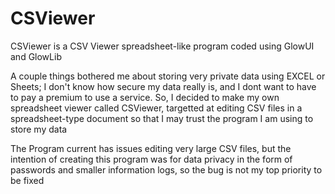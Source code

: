 # CSViewer
CSViewer is a CSV Viewer spreadsheet-like program coded using GlowUI and GlowLib

A couple things bothered me about storing very private data using EXCEL or Sheets; I don't know how secure my data really is, and I dont want to have to pay a premium to use a service.
So, I decided to make my own spreadsheet viewer called CSViewer, targetted at editing CSV files in a spreadsheet-type document so that I may trust the program I am using to store my data

The Program current has issues editing very large CSV files, but the intention of creating this program was for data privacy in the form of passwords and smaller information logs, so the bug is not my top priority to be fixed
